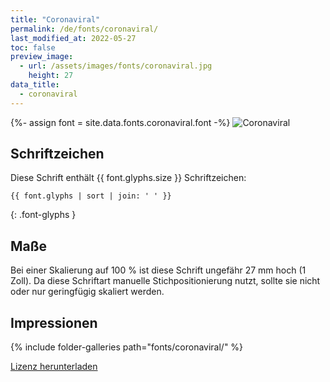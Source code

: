 ```yaml
---
title: "Coronaviral"
permalink: /de/fonts/coronaviral/
last_modified_at: 2022-05-27
toc: false
preview_image:
  - url: /assets/images/fonts/coronaviral.jpg
    height: 27
data_title:
  - coronaviral
---
```

{%- assign font = site.data.fonts.coronaviral.font -%}
![Coronaviral](/assets/images/fonts/coronaviral.jpg)

## Schriftzeichen

Diese Schrift enthält  {{ font.glyphs.size }} Schriftzeichen:

```
{{ font.glyphs | sort | join: ' ' }}
```
{: .font-glyphs }

## Maße

Bei einer Skalierung auf 100 % ist diese Schrift ungefähr 27 mm hoch (1 Zoll).
Da diese Schriftart manuelle Stichpositionierung nutzt, sollte sie nicht oder nur geringfügig skaliert werden.

## Impressionen

{% include folder-galleries path="fonts/coronaviral/" %}

[Lizenz herunterladen](https://github.com/inkstitch/inkstitch/tree/main/fonts/coronaviral/LICENSE)
